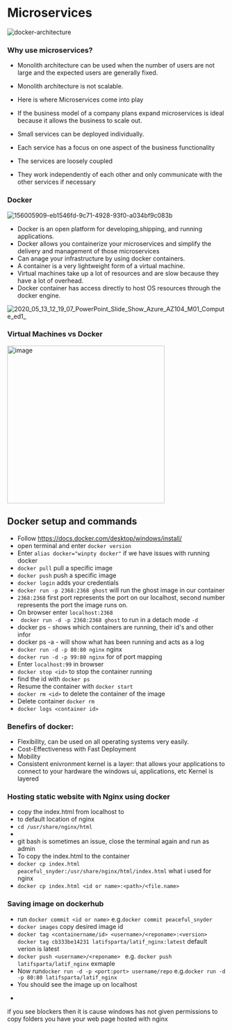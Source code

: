 # Microservices

![docker-architecture](https://user-images.githubusercontent.com/98215575/156015746-11792885-f4d9-4239-b518-fc0f9ed56909.png)


### Why use microservices?
- Monolith architecture can be used when the number of users are not large and the expected users are generally fixed.
- Monolith architecture is not scalable.

- Here is where Microservices come into play
- If the business model of a company plans expand microservices is ideal because it allows the business to scale out.
- Small services can be deployed individually. 
- Each service has a focus on one aspect of the business functionality
- The services are loosely coupled
- They work independently of each other and only communicate with the other services if necessary


  
### Docker 

![156005909-eb1546fd-9c71-4928-93f0-a034bf9c083b](https://user-images.githubusercontent.com/98215575/156017253-5e82b537-8de0-4326-9257-6abbd9b100e6.png)

- Docker is an open platform for developing,shipping, and running applications.
- Docker allows you containerize your microservices and simplify the delivery and management of those microservices
- Can anage your infrastructure by using docker containers.
- A container is a very lightweight form of a virtual machine. 
- Virtual machines take up a lot of resources and are slow because they have a lot of overhead.
- Docker container has access directly to host OS resources through the docker engine.

![2020_05_13_12_19_07_PowerPoint_Slide_Show_Azure_AZ104_M01_Compute_ed1_](https://user-images.githubusercontent.com/98215575/156019252-f7ce10c1-6748-4515-9371-f7b000683293.png)


### Virtual Machines vs Docker

<img width="362" alt="image" src="https://user-images.githubusercontent.com/98215575/156019894-6f5356ea-5c79-4eb2-8c1b-ab37ffd46ca4.png">


## Docker setup and commands
- Follow https://docs.docker.com/desktop/windows/install/
- open terminal and enter `docker version`
- Enter `alias docker="winpty docker"` if we have issues with running docker
- `docker pull` pull a specific image
- `docker push` push a specific image
- `docker login` adds your credentials
- `docker run -p 2368:2368 ghost` will run the ghost image in our container
- `2368:2368` first port represents the port on our localhost, second number represents the port the image runs on.
- On browser enter `localhost:2368`
- ` docker run -d -p 2368:2368 ghost` to run in a detach mode `-d`
- docker ps - shows which containers are running, their id's and other infor
- docker ps -a - will show what has been running and acts as a log
- `docker run -d -p 80:80 nginx` nginx
- `docker run -d -p 99:80 nginx` for of port mapping
- Enter `localhost:99` in browser
- `docker stop <id>` to stop the container running
- find the id with `docker ps`
- Resume the container with `docker start`
- `docker rm <id>` to delete the container of the image
- Delete container `docker rm`
- `docker logs <container id> `

### Benefirs of docker:
- Flexibility, can be used on all operating systems very easily.
- Cost-Effectiveness with Fast Deployment
- Mobility 
- Consistent enivronment
kernel is a layer: that allows your applications to connect to your hardware
the windows ui, applications, etc
Kernel is layered 

### Hosting static website with Nginx using docker

- copy the index.html from localhost to 
- to default location of nginx
- `cd /usr/share/nginx/html`
- 
- git bash is sometimes an issue, close the terminal again and run as admin
- To copy the index.html to the container
- `docker cp index.html peaceful_snyder:/usr/share/nginx/html/index.html` what i used for nginx
- `docker cp index.html <id or name>:<path>/<file.name>`


### Saving image on dockerhub
- run `docker commit <id or name>` e.g.`docker commit peaceful_snyder`
- `docker images` copy desired image id
- `docker tag <containername/id> <username>/<reponame>:<version>` `docker tag cb333be14231 latifsparta/latif_nginx:latest` default verion is latest
- `docker push <username>/<reponame> ` e.g. `docker push latifsparta/latif_nginx`
 exmaple 
- Now run`docker run -d -p <port:port> username/repo` e.g.`docker run -d -p 80:80 latifsparta/latif_nginx`
- You should see the image up on localhost 
-  
  ```
if you see blockers then it is cause windows has not given permissions to copy folders
you have your web page hosted with nginx
 ```
